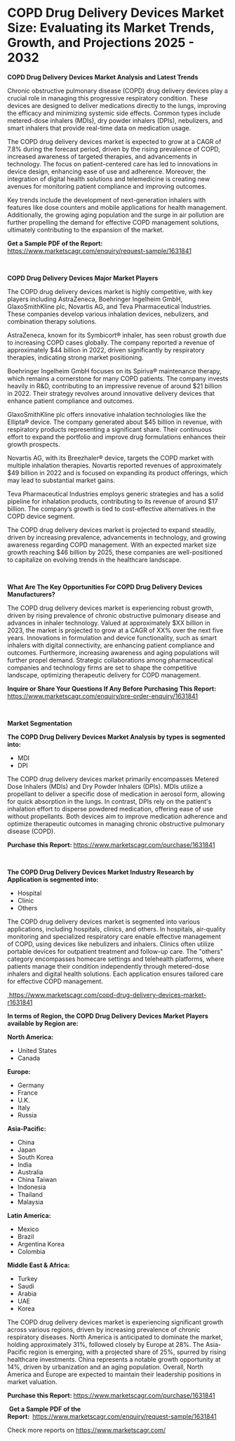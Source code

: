 <p><h1>COPD Drug Delivery Devices Market Size: Evaluating its Market Trends, Growth, and Projections 2025 - 2032</h1></p><p><strong>COPD Drug Delivery Devices Market Analysis and Latest Trends</strong></p>
<p><p>Chronic obstructive pulmonary disease (COPD) drug delivery devices play a crucial role in managing this progressive respiratory condition. These devices are designed to deliver medications directly to the lungs, improving the efficacy and minimizing systemic side effects. Common types include metered-dose inhalers (MDIs), dry powder inhalers (DPIs), nebulizers, and smart inhalers that provide real-time data on medication usage.</p><p>The COPD drug delivery devices market is expected to grow at a CAGR of 7.8% during the forecast period, driven by the rising prevalence of COPD, increased awareness of targeted therapies, and advancements in technology. The focus on patient-centered care has led to innovations in device design, enhancing ease of use and adherence. Moreover, the integration of digital health solutions and telemedicine is creating new avenues for monitoring patient compliance and improving outcomes. </p><p>Key trends include the development of next-generation inhalers with features like dose counters and mobile applications for health management. Additionally, the growing aging population and the surge in air pollution are further propelling the demand for effective COPD management solutions, ultimately contributing to the expansion of the market.</p></p>
<p><strong>Get a Sample PDF of the Report:&nbsp;</strong> <a href="https://www.marketscagr.com/enquiry/request-sample/1631841?utm_campaign=2337&utm_medium=2&utm_source=Github&utm_content=ia&utm_term=29032025&utm_id=copd-drug-delivery-devices">https://www.marketscagr.com/enquiry/request-sample/1631841</a></p>
<p>&nbsp;</p>
<p><strong>COPD Drug Delivery Devices Major Market Players</strong></p>
<p><p>The COPD drug delivery devices market is highly competitive, with key players including AstraZeneca, Boehringer Ingelheim GmbH, GlaxoSmithKline plc, Novartis AG, and Teva Pharmaceutical Industries. These companies develop various inhalation devices, nebulizers, and combination therapy solutions.</p><p>AstraZeneca, known for its Symbicort® inhaler, has seen robust growth due to increasing COPD cases globally. The company reported a revenue of approximately $44 billion in 2022, driven significantly by respiratory therapies, indicating strong market positioning.</p><p>Boehringer Ingelheim GmbH focuses on its Spiriva® maintenance therapy, which remains a cornerstone for many COPD patients. The company invests heavily in R&D, contributing to an impressive revenue of around $21 billion in 2022. Their strategy revolves around innovative delivery devices that enhance patient compliance and outcomes.</p><p>GlaxoSmithKline plc offers innovative inhalation technologies like the Ellipta® device. The company generated about $45 billion in revenue, with respiratory products representing a significant share. Their continuous effort to expand the portfolio and improve drug formulations enhances their growth prospects.</p><p>Novartis AG, with its Breezhaler® device, targets the COPD market with multiple inhalation therapies. Novartis reported revenues of approximately $49 billion in 2022 and is focused on expanding its product offerings, which may lead to substantial market gains.</p><p>Teva Pharmaceutical Industries employs generic strategies and has a solid pipeline for inhalation products, contributing to its revenue of around $17 billion. The company’s growth is tied to cost-effective alternatives in the COPD device segment.</p><p>The COPD drug delivery devices market is projected to expand steadily, driven by increasing prevalence, advancements in technology, and growing awareness regarding COPD management. With an expected market size growth reaching $46 billion by 2025, these companies are well-positioned to capitalize on evolving trends in the healthcare landscape.</p></p>
<p>&nbsp;</p>
<p><strong>What Are The Key Opportunities For COPD Drug Delivery Devices Manufacturers?</strong></p>
<p><p>The COPD drug delivery devices market is experiencing robust growth, driven by rising prevalence of chronic obstructive pulmonary disease and advances in inhaler technology. Valued at approximately $XX billion in 2023, the market is projected to grow at a CAGR of XX% over the next five years. Innovations in formulation and device functionality, such as smart inhalers with digital connectivity, are enhancing patient compliance and outcomes. Furthermore, increasing awareness and aging populations will further propel demand. Strategic collaborations among pharmaceutical companies and technology firms are set to shape the competitive landscape, optimizing therapeutic delivery for COPD management.</p></p>
<p><strong>Inquire or Share Your Questions If Any Before Purchasing This Report:</strong> <a href="https://www.marketscagr.com/enquiry/pre-order-enquiry/1631841?utm_campaign=2337&utm_medium=2&utm_source=Github&utm_content=ia&utm_term=29032025&utm_id=copd-drug-delivery-devices">https://www.marketscagr.com/enquiry/pre-order-enquiry/1631841</a></p>
<p>&nbsp;</p>
<p><strong>Market Segmentation</strong></p>
<p><strong>The COPD Drug Delivery Devices Market Analysis by types is segmented into:</strong></p>
<p><ul><li>MDI</li><li>DPI</li></ul></p>
<p><p>The COPD drug delivery devices market primarily encompasses Metered Dose Inhalers (MDIs) and Dry Powder Inhalers (DPIs). MDIs utilize a propellant to deliver a specific dose of medication in aerosol form, allowing for quick absorption in the lungs. In contrast, DPIs rely on the patient's inhalation effort to disperse powdered medication, offering ease of use without propellants. Both devices aim to improve medication adherence and optimize therapeutic outcomes in managing chronic obstructive pulmonary disease (COPD).</p></p>
<p><strong>Purchase this Report:&nbsp;</strong><a href="https://www.marketscagr.com/purchase/1631841?utm_campaign=2337&utm_medium=2&utm_source=Github&utm_content=ia&utm_term=29032025&utm_id=copd-drug-delivery-devices">https://www.marketscagr.com/purchase/1631841</a></p>
<p>&nbsp;</p>
<p><strong>The COPD Drug Delivery Devices Market Industry Research by Application is segmented into:</strong></p>
<p><ul><li>Hospital</li><li>Clinic</li><li>Others</li></ul></p>
<p><p>The COPD drug delivery devices market is segmented into various applications, including hospitals, clinics, and others. In hospitals, air-quality monitoring and specialized respiratory care enable effective management of COPD, using devices like nebulizers and inhalers. Clinics often utilize portable devices for outpatient treatment and follow-up care. The "others" category encompasses homecare settings and telehealth platforms, where patients manage their condition independently through metered-dose inhalers and digital health solutions. Each application ensures tailored care for effective COPD management.</p></p>
<p><a href="https://www.marketscagr.com/copd-drug-delivery-devices-market-r1631841?utm_campaign=2337&utm_medium=2&utm_source=Github&utm_content=ia&utm_term=29032025&utm_id=copd-drug-delivery-devices">&nbsp;https://www.marketscagr.com/copd-drug-delivery-devices-market-r1631841</a></p>
<p><strong>In terms of Region, the COPD Drug Delivery Devices Market Players available by Region are:</strong></p>
<p>
    <p> <strong> North America: </strong>
        <ul>
            <li>United States</li>
            <li>Canada</li>
        </ul>
        </p> 
    <p> <strong> Europe: </strong>
        <ul>
            <li>Germany</li>
            <li>France</li>
            <li>U.K.</li>
            <li>Italy</li>
            <li>Russia</li>
        </ul>
        </p> 
    <p> <strong> Asia-Pacific: </strong>
        <ul>
            <li>China</li>
            <li>Japan</li>
            <li>South Korea</li>
            <li>India</li>
            <li>Australia</li>
            <li>China Taiwan</li>
            <li>Indonesia</li>
            <li>Thailand</li>
            <li>Malaysia</li>
        </ul>
        </p> 
    <p> <strong> Latin America: </strong>
        <ul>
            <li>Mexico</li>
            <li>Brazil</li>
            <li>Argentina Korea</li>
            <li>Colombia</li>
        </ul>
        </p> 
    <p> <strong> Middle East & Africa: </strong>
        <ul>
            <li>Turkey</li>
            <li>Saudi</li>
            <li>Arabia</li>
            <li>UAE</li>
            <li>Korea</li>
        </ul>
    </p>
    </p>
<p><p>The COPD drug delivery devices market is experiencing significant growth across various regions, driven by increasing prevalence of chronic respiratory diseases. North America is anticipated to dominate the market, holding approximately 31%, followed closely by Europe at 28%. The Asia-Pacific region is emerging, with a projected share of 25%, spurred by rising healthcare investments. China represents a notable growth opportunity at 14%, driven by urbanization and an aging population. Overall, North America and Europe are expected to maintain their leadership positions in market valuation.</p></p>
<p><strong>Purchase this Report: </strong><a href="https://www.marketscagr.com/purchase/1631841?utm_campaign=2337&utm_medium=2&utm_source=Github&utm_content=ia&utm_term=29032025&utm_id=copd-drug-delivery-devices">https://www.marketscagr.com/purchase/1631841</a></p>
<p>&nbsp;<strong>Get a Sample PDF of the Report:&nbsp;&nbsp;</strong><a href="https://www.marketscagr.com/enquiry/request-sample/1631841?utm_campaign=2337&utm_medium=2&utm_source=Github&utm_content=ia&utm_term=29032025&utm_id=copd-drug-delivery-devices">https://www.marketscagr.com/enquiry/request-sample/1631841</a></p>
<p><strong></strong></p>
<p>Check more reports on <a href="https://www.marketscagr.com/?utm_campaign=2337&utm_medium=2&utm_source=Github&utm_content=ia&utm_term=29032025&utm_id=copd-drug-delivery-devices">https://www.marketscagr.com/</a></p>